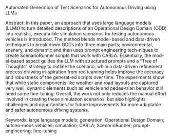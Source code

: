 Automated Generation of Test Scenarios for Autonomous Driving using LLMs

Abstract: In this paper, an approach that uses large language models (LLMs) to turn detailed descriptions of an Operational Design Domain (ODD) into realistic, executa-ble simulation scenarios for testing autonomous vehicles is introduced. The method blends model-based and data-driven techniques to break down ODDs into three main parts; environmental, scenery, and dynamic and then uses prompt engineering tech-niques to create ScenarioRunner scripts that work with CARLA. Essentially, the mod-el-based aspect guides the LLM with structured prompts and a “Tree of Thoughts” strategy to outline the scenario, while a data-driven refinement process drawing in-spiration from red teaming helps improve the accuracy and robustness of the generat-ed scripts over time. The experiments show that while static components like weather and road layouts are captured very well, dynamic elements such as vehicle and pedes-trian behavior still need some fine-tuning. Overall, the work not only reduces the manual effort involved in creating these simulation scenarios, but also highlights challenges and opportunities for future improvements for more adaptable and safer autonomous driving systems. 

Keywords: large language models; generation, Operational Design Domain; autono-mous vehicles; simulation; CARLA; ScenarioRunner; prompt-engineering; fine-tuning 
